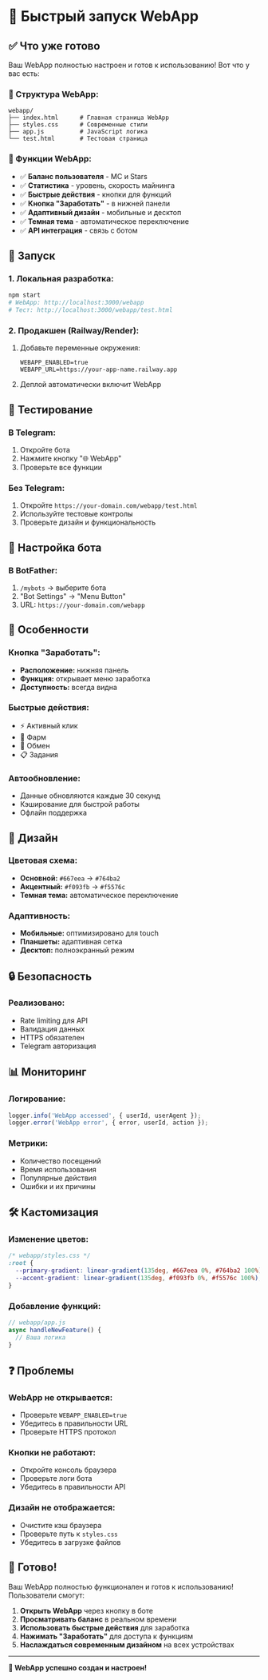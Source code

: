 # 🚀 Быстрый запуск WebApp

## ✅ Что уже готово

Ваш WebApp полностью настроен и готов к использованию! Вот что у вас есть:

### 📁 Структура WebApp:
```
webapp/
├── index.html      # Главная страница WebApp
├── styles.css      # Современные стили
├── app.js          # JavaScript логика
└── test.html       # Тестовая страница
```

### 🌟 Функции WebApp:
- ✅ **Баланс пользователя** - MC и Stars
- ✅ **Статистика** - уровень, скорость майнинга
- ✅ **Быстрые действия** - кнопки для функций
- ✅ **Кнопка "Заработать"** - в нижней панели
- ✅ **Адаптивный дизайн** - мобильные и десктоп
- ✅ **Темная тема** - автоматическое переключение
- ✅ **API интеграция** - связь с ботом

## 🚀 Запуск

### 1. Локальная разработка:
```bash
npm start
# WebApp: http://localhost:3000/webapp
# Тест: http://localhost:3000/webapp/test.html
```

### 2. Продакшен (Railway/Render):
1. Добавьте переменные окружения:
   ```env
   WEBAPP_ENABLED=true
   WEBAPP_URL=https://your-app-name.railway.app
   ```
2. Деплой автоматически включит WebApp

## 🎯 Тестирование

### В Telegram:
1. Откройте бота
2. Нажмите кнопку "🌐 WebApp"
3. Проверьте все функции

### Без Telegram:
1. Откройте `https://your-domain.com/webapp/test.html`
2. Используйте тестовые контролы
3. Проверьте дизайн и функциональность

## 🔧 Настройка бота

### В BotFather:
1. `/mybots` → выберите бота
2. "Bot Settings" → "Menu Button"
3. URL: `https://your-domain.com/webapp`

## 📱 Особенности

### Кнопка "Заработать":
- **Расположение:** нижняя панель
- **Функция:** открывает меню заработка
- **Доступность:** всегда видна

### Быстрые действия:
- ⚡ Активный клик
- 🌾 Фарм
- 💱 Обмен
- 📋 Задания

### Автообновление:
- Данные обновляются каждые 30 секунд
- Кэширование для быстрой работы
- Офлайн поддержка

## 🎨 Дизайн

### Цветовая схема:
- **Основной:** `#667eea` → `#764ba2`
- **Акцентный:** `#f093fb` → `#f5576c`
- **Темная тема:** автоматическое переключение

### Адаптивность:
- **Мобильные:** оптимизировано для touch
- **Планшеты:** адаптивная сетка
- **Десктоп:** полноэкранный режим

## 🔒 Безопасность

### Реализовано:
- Rate limiting для API
- Валидация данных
- HTTPS обязателен
- Telegram авторизация

## 📊 Мониторинг

### Логирование:
```javascript
logger.info('WebApp accessed', { userId, userAgent });
logger.error('WebApp error', { error, userId, action });
```

### Метрики:
- Количество посещений
- Время использования
- Популярные действия
- Ошибки и их причины

## 🛠️ Кастомизация

### Изменение цветов:
```css
/* webapp/styles.css */
:root {
  --primary-gradient: linear-gradient(135deg, #667eea 0%, #764ba2 100%);
  --accent-gradient: linear-gradient(135deg, #f093fb 0%, #f5576c 100%);
}
```

### Добавление функций:
```javascript
// webapp/app.js
async handleNewFeature() {
  // Ваша логика
}
```

## ❓ Проблемы

### WebApp не открывается:
- Проверьте `WEBAPP_ENABLED=true`
- Убедитесь в правильности URL
- Проверьте HTTPS протокол

### Кнопки не работают:
- Откройте консоль браузера
- Проверьте логи бота
- Убедитесь в правильности API

### Дизайн не отображается:
- Очистите кэш браузера
- Проверьте путь к `styles.css`
- Убедитесь в загрузке файлов

## 🎉 Готово!

Ваш WebApp полностью функционален и готов к использованию! Пользователи смогут:

1. **Открыть WebApp** через кнопку в боте
2. **Просматривать баланс** в реальном времени
3. **Использовать быстрые действия** для заработка
4. **Нажимать "Заработать"** для доступа к функциям
5. **Наслаждаться современным дизайном** на всех устройствах

---

**🌟 WebApp успешно создан и настроен!**
